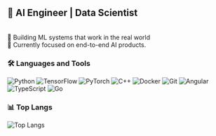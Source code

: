 ## 🚀 AI Engineer | Data Scientist 
<br>
🎯 Building ML systems that work in the real world
<br>
🌱 Currently focused on end-to-end AI products.

### 🛠️ Languages and Tools

![Python](https://img.shields.io/badge/-Python-black?style=flat-square&logo=Python)
![TensorFlow](https://img.shields.io/badge/-TensorFlow-black?style=flat-square&logo=tensorflow)
![PyTorch](https://img.shields.io/badge/-PyTorch-black?style=flat-square&logo=pytorch)
![C++](https://img.shields.io/badge/-C++-black?style=flat-square&logo=c%2b%2b)
![Docker](https://img.shields.io/badge/-Docker-black?style=flat-square&logo=docker)
![Git](https://img.shields.io/badge/-Git-black?style=flat-square&logo=git)
![Angular](https://img.shields.io/badge/-Angular-black?style=flat-square&logo=angular)
![TypeScript](https://img.shields.io/badge/-TypeScript-black?style=flat-square&logo=typescript)
![Go](https://img.shields.io/badge/-Go-black?style=flat-square&logo=go)



### 📊 Top Langs
![Top Langs](https://github-readme-stats.vercel.app/api/top-langs/?username=mfatihp&layout=pie&hide=jupyter%20notebook,jinja,html,css,scss)
